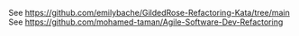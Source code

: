See https://github.com/emilybache/GildedRose-Refactoring-Kata/tree/main
See https://github.com/mohamed-taman/Agile-Software-Dev-Refactoring